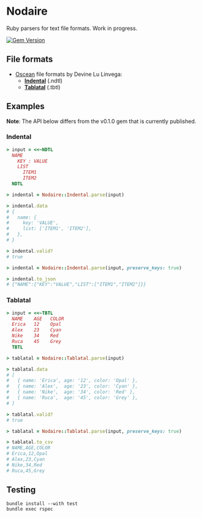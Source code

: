 # Nodaire

Ruby parsers for text file formats. Work in progress.

[![Gem Version](https://badge.fury.io/rb/nodaire.svg)](https://rubygems.org/gems/nodaire)

## File formats

- [Oscean](https://wiki.xxiivv.com/#oscean) file formats by Devine Lu Linvega:
  - [__Indental__](https://wiki.xxiivv.com/#indental) (.ndtl)
  - [__Tablatal__](https://wiki.xxiivv.com/#tablatal) (.tbtl)

## Examples

__Note__: The API below differs from the v0.1.0 gem that is currently published.

### Indental

```ruby
> input = <<~NDTL
  NAME
    KEY : VALUE
    LIST
      ITEM1
      ITEM2
  NDTL

> indental = Nodaire::Indental.parse(input)

> indental.data
# {
#   name: {
#     key: 'VALUE',
#     list: ['ITEM1', 'ITEM2'],
#   },
# }

> indental.valid?
# true

> indental = Nodaire::Indental.parse(input, preserve_keys: true)

> indental.to_json
# {"NAME":{"KEY":"VALUE","LIST":["ITEM1","ITEM2"]}}
```

### Tablatal

```ruby
> input = <<~TBTL
  NAME    AGE   COLOR
  Erica   12    Opal
  Alex    23    Cyan
  Nike    34    Red
  Ruca    45    Grey
  TBTL

> tablatal = Nodaire::Tablatal.parse(input)

> tablatal.data
# [
#   { name: 'Erica', age: '12', color: 'Opal' },
#   { name: 'Alex',  age: '23', color: 'Cyan' },
#   { name: 'Nike',  age: '34', color: 'Red' },
#   { name: 'Ruca',  age: '45', color: 'Grey' },
# ]

> tablatal.valid?
# true

> tablatal = Nodaire::Tablatal.parse(input, preserve_keys: true)

> tablatal.to_csv
# NAME,AGE,COLOR
# Erica,12,Opal
# Alex,23,Cyan
# Nike,34,Red
# Ruca,45,Grey
```

## Testing

```
bundle install --with test
bundle exec rspec
```
